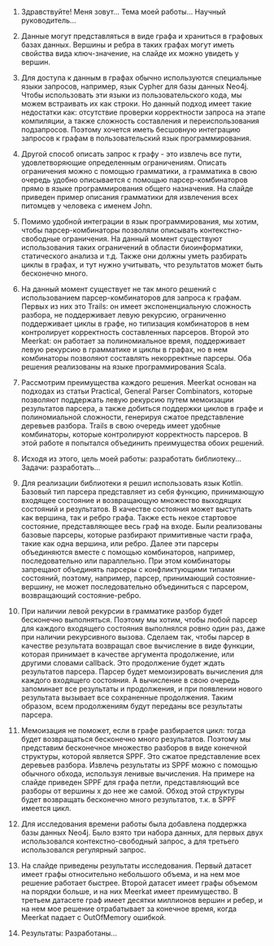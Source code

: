 1. Здравствуйте! Меня зовут... Тема моей работы... Научный руководитель...

2. Данные могут представляться в виде графа и храниться в графовых базах данных. Вершины и ребра в таких графах могут иметь свойства вида ключ-значение, на слайде их можно увидеть у вершин. 

3. Для доступа к данным в графах обычно используются специальные языки запросов, например, язык Cypher для базы данных Neo4j. Чтобы использовать эти языки из пользовательского кода, мы можем встраивать их как строки. Но данный подход имеет такие недостатки как: отсутствие проверки корректности запроса на этапе компиляции, а также сложность составления и переиспользования подзапросов. Поэтому хочется иметь бесшовную интеграцию запросов к графам в пользовательский язык программирования.

4. Другой способ описать запрос к графу - это извлечь все пути, удовлетворяющие определенным ограничениям. Описать ограничения можно с помощью грамматики, а грамматика в свою очередь удобно описывается с помощью парсер-комбинаторов прямо в языке программирования общего назначения. На слайде приведен пример описания грамматики для извлечения всех питомцев у человека с именем John.

5. Помимо удобной интеграции в язык программирования, мы хотим, чтобы парсер-комбинаторы позволяли описывать контекстно-свободные ограничения. На данный момент существуют использования таких ограничений в области биоинформатики, статического анализа и т.д. Также они должны уметь разбирать циклы в графах, и тут нужно учитывать, что результатов может быть бесконечно много. 

6. На данный момент существует не так много решений с использованием парсер-комбинаторов для запроса к графам. Первых из них это Trails: он имеет экспоненциальную сложность разбора, не поддерживает левую рекурсию, ограниченно поддерживает циклы в графе, но типизация комбинаторов в нем контролирует корректность составленных парсеров. Второй это Meerkat: он работает за полиномиальное время, поддерживает левую рекурсию в грамматике и циклы в графах, но в нем комбинаторы позволяют составлять некорректные парсеры. Оба решения реализованы на языке программирования Scala.

7. Рассмотрим преимущества каждого решения. Meerkat основан на подходах из статьи Practical, General Parser Combinators, которые позволяют поддержать левую рекурсию путем мемоизации результатов парсера, а также добиться поддержки циклов в графе и полиномиальной сложности, генерируя сжатое представление деревьев разбора. Trails в свою очередь имеет удобные комбинаторы, которые контролируют корректность парсеров. В этой работе я попытался объединить преимущества обоих решений.  

8. Исходя из этого, цель моей работы: разработать библиотеку... Задачи: разработать...

9. Для реализации библиотеки я решил использовать язык Kotlin. Базовый тип парсера представляет из себя функцию, принимающую входящее состояние и возвращающую множество выходящих состояний и результатов. В качестве состояния может выступать как вершина, так и ребро графа. Также есть некое стартовое состояние, представляющее весь граф на входе. 
Были реализованы базовые парсеры, которые разбирают примитивные части графа, такие как одна вершина, или ребро. Далее эти парсеры объединяются вместе с помощью комбинаторов, например, последовательно или параллельно. При этом комбинаторы запрещают объединять парсеры с конфликтующими типами состояний, поэтому, например, парсер, принимающий состояние-вершину, не может последовательно объединиться с парсером, возвращающий состояние-ребро.  

10. При наличии левой рекурсии в грамматике разбор будет бесконечно выполняться. Поэтому мы хотим, чтобы любой парсер для каждого входящего состояния выполнялся ровно один раз, даже при наличии рекурсивного вызова. Сделаем так, чтобы парсер в качестве результата возвращал свое вычисление в виде функции, которая принимает в качестве аргумента продолжение, или другими словами callback. Это продолжение будет ждать результатов парсера. Парсер будет мемоизировать вычисления для каждого входящего состояния. А вычисление в свою очередь запоминает все результаты и продолжения, и при появлении нового результата вызывает все сохраненные продолжения. Таким образом, всем продолжениям будут переданы все результаты парсера. 

11. Мемоизация не поможет, если в графе разбирается цикл: тогда будет возвращаться бесконечно много результатов. Поэтому мы представим бесконечное множество разборов в виде конечной структуры, которой является SPPF. Это сжатое представление всех деревьев разбора. Извлечь результаты из SPPF можно с помощью обычного обхода, используя ленивые вычисления. На примере на слайде приведен SPPF для графа петли, представляющий все разборы от вершины x до нее же самой. Обход этой структуры будет возвращать бесконечно много результатов, т.к. в SPPF имеется цикл.

12. Для исследования времени работы была добавлена поддержка базы данных Neo4j. Было взято три набора данных, для первых двух использовался контекстно-свободный запрос, а для третьего использовался регулярный запрос. 

13. На слайде приведены результаты исследования. Первый датасет имеет графы относительно небольшого объема, и на нем мое решение работает быстрее. Второй датасет имеет графы объемом на порядки больше, и на них Meerkat имеет преимущество. В третьем датасете граф имеет десятки миллионов вершин и ребер, и на нем мое решение отрабатывает за конечное время, когда Meerkat падает с OutOfMemory ошибкой. 

14. Результаты: Разработаны...